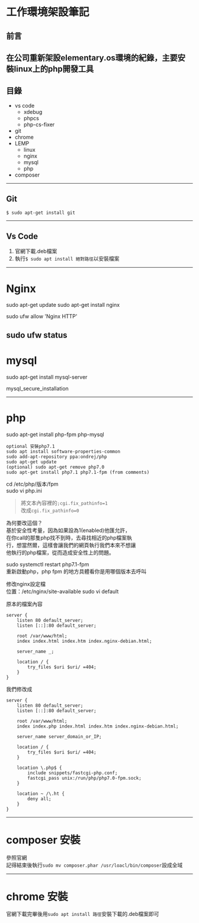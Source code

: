 # 工作環境架設筆記
## 前言
在公司重新架設elementary.os環境的紀錄，主要安裝linux上的php開發工具
---
## 目錄
* vs code
    * xdebug
    * phpcs
    * php-cs-fixer
* git
* chrome
* LEMP
    * linux
    * nginx
    * mysql
    * php
* composer
---
## Git

```
$ sudo apt-get install git
```
---
## Vs Code
1. 官網下載.deb檔案
2. 執行```$ sudo apt install 絕對路徑```以安裝檔案
---
# Nginx

sudo apt-get update
sudo apt-get install nginx

sudo ufw allow 'Nginx HTTP'

sudo ufw status
---
# mysql

sudo apt-get install mysql-server

mysql_secure_installation

---
# php

sudo apt-get install php-fpm php-mysql

    optional 安裝php7.1   
    sudo apt install software-properties-common
    sudo add-apt-repository ppa:ondrej/php
    sudo apt-get update
    (optional) sudo apt-get remove php7.0
    sudo apt-get install php7.1 php7.1-fpm (from comments)


cd /etc/php/版本/fpm  
sudo vi php.ini
>  將文本內容裡的```;cgi.fix_pathinfo=1```  
改成```cgi.fix_pathinfo=0```
 
為何要改這個？  
基於安全性考量，因為如果設為1(enabled)他匯允許，  
在你call的那隻php找不到時，去尋找相近的php檔案執  
行，想當然爾，這樣會讓我們的網頁執行我們本來不想讓  
他執行的php檔案，從而造成安全性上的問題。

sudo systemctl restart php7.1-fpm   
重新啟動php，php fpm 的地方具體看你是用哪個版本去呼叫

修改nginx設定檔  
位置：/etc/nginx/site-available
sudo vi default

原本的檔案內容  

    server {
        listen 80 default_server;
        listen [::]:80 default_server;

        root /var/www/html;
        index index.html index.htm index.nginx-debian.html;

        server_name _;

        location / {
            try_files $uri $uri/ =404;
        }
    }

我們修改成

    server {
        listen 80 default_server;
        listen [::]:80 default_server;
    
        root /var/www/html;
        index index.php index.html index.htm index.nginx-debian.html;
    
        server_name server_domain_or_IP;
    
        location / {
            try_files $uri $uri/ =404;
        }
    
        location \.php$ {
            include snippets/fastcgi-php.conf;
            fastcgi_pass unix:/run/php/php7.0-fpm.sock;
        }
    
        location ~ /\.ht {
            deny all;
        }
    }
---
# composer 安裝

參照官網  
記得結束後執行```sudo mv composer.phar /usr/loacl/bin/composer```設成全域

---

# chrome 安裝
官網下載完畢後用```sudo apt install 路徑```安裝下載的.deb檔案即可